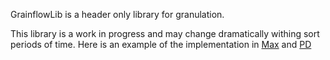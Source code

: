 GrainflowLib is a header only library for granulation.

This library is a work in progress and may change dramatically withing sort periods of time. 
Here is an example of the implementation in [Max](https://github.com/composingcap/grainflow/blob/master/source/projects/grainflow_tilde/grainflow_tilde.cpp) and [PD](https://github.com/composingcap/Grainflow_Pd)

